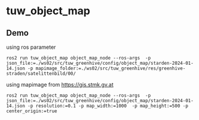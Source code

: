 # tuw_object_map

## Demo

using ros parameter
```
ros2 run tuw_object_map object_map_node --ros-args  -p json_file:=./ws02/src/tuw_greenhive/config/object_map/starden-2024-01-14.json -p mapimage_folder:=./ws02/src/tuw_greenhive/res/greenhive-straden/satelittenbild/00/
```

using mapimage from https://gis.stmk.gv.at
```
ros2 run tuw_object_map object_map_node --ros-args  -p json_file:=./ws02/src/tuw_greenhive/config/object_map/starden-2024-01-14.json -p resolution:=0.1 -p map_width:=1000  -p map_height:=500 -p center_origin:=true
```
